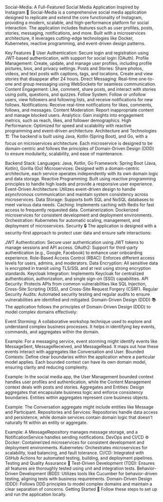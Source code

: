 Social-Media: A Full-Featured Social Media Application Inspired by Instagram 🌟
Social-Media is a comprehensive social media application designed to replicate and extend the core functionality of Instagram, providing a modern, scalable, and high-performance platform for social interaction. The application includes features such as user profiles, posts, stories, messaging, notifications, and more. Built with a microservices architecture, it leverages cutting-edge technologies like Docker, Kubernetes, reactive programming, and event-driven design patterns.

Key Features 🚀
User Authentication: Secure login and registration using JWT-based authentication, with support for social login (OAuth).
Profile Management: Create, update, and manage user profiles, including profile pictures, bios, and privacy settings.
Posts and Stories: Share photos, videos, and text posts with captions, tags, and locations. Create and view stories that disappear after 24 hours.
Direct Messaging: Real-time one-to-one and group messaging using WebSockets for seamless communication.
Content Engagement: Like, comment, share posts, and interact with stories using polls, questions, and quizzes.
Follow System: Follow or unfollow users, view followers and following lists, and receive notifications for new follows.
Notifications: Receive real-time notifications for likes, comments, follows, and messages.
Content Moderation: Report inappropriate content and manage blocked users.
Analytics: Gain insights into engagement metrics, such as reach, likes, and follower demographics.
High Performance: Optimized for speed and scalability with reactive programming and event-driven architecture.
Architecture and Technologies 🏗️
The backend is built using Java, Kotlin (Spring Boot), and Go, with a focus on microservices architecture. Each microservice is designed to be domain-centric and follows the principles of Domain-Driven Design (DDD) to ensure modularity, scalability, and ease of maintenance.

Backend Stack:
Languages: Java, Kotlin, Go
Framework: Spring Boot (Java, Kotlin), Gorilla (Go)
Microservices: Designed with a domain-centric architecture, each service operates independently with its own domain logic and data storage.
Reactive Programming: Built using reactive programming principles to handle high loads and provide a responsive user experience.
Event-Driven Architecture: Utilizes event-driven design to handle asynchronous communication and maintain system consistency across microservices.
Data Storage: Supports both SQL and NoSQL databases to meet various data needs.
Caching: Implements caching with Redis for fast access to frequently requested data.
Containerization: Dockerized microservices for consistent development and deployment environments.
Orchestration: Kubernetes for automatic scaling, management, and deployment of microservices.
Security 🔒
The application is designed with a security-first approach to protect user data and ensure safe interactions:

JWT Authentication: Secure user authentication using JWT tokens to manage sessions and API access.
OAuth2: Support for third-party authentication (e.g., Google, Facebook) to enhance user onboarding experience.
Role-Based Access Control (RBAC): Enforces different access levels for users, admins, and moderators.
Data Encryption: All sensitive data is encrypted in transit using TLS/SSL and at rest using strong encryption standards.
Keycloak Integration: Implements Keycloak for centralized authentication, authorization, and single sign-on (SSO) capabilities.
API Security: Protects APIs from common vulnerabilities like SQL Injection, Cross-Site Scripting (XSS), and Cross-Site Request Forgery (CSRF).
Regular Security Audits: Automated security testing and regular audits to ensure vulnerabilities are identified and mitigated.
Domain-Driven Design (DDD) 📚
The application follows the principles of Domain-Driven Design (DDD) to model complex domains effectively:

Event Storming: A collaborative workshop technique used to explore and understand complex business processes. It helps in identifying key events, commands, and aggregates within the domain.

Example: For a messaging service, event storming might identify events like MessageSent, MessageReceived, and MessageRead. It maps out how these events interact with aggregates like Conversation and User.
Bounded Contexts: Define clear boundaries within the application where a particular model applies. Each bounded context can have its own domain model, ensuring clarity and reducing complexity.

Example: In the social media app, the User Management bounded context handles user profiles and authentication, while the Content Management context deals with posts and stories.
Aggregates and Entities: Design aggregates that encapsulate business logic and enforce consistency boundaries. Entities within aggregates represent core business objects.

Example: The Conversation aggregate might include entities like Message and Participant.
Repositories and Services: Repositories handle data access and persistence, while domain services contain domain logic that doesn't naturally fit within an entity or aggregate.

Example: A MessageRepository manages message storage, and a NotificationService handles sending notifications.
DevOps and CI/CD ⚙️
Docker: Containerized microservices for consistent development and deployment environments.
Kubernetes: Orchestrates microservices for scalability, load balancing, and fault tolerance.
CI/CD: Integrated with GitHub Actions for automated testing, building, and deployment pipelines.
Testing and Quality Assurance 🧪
Test-Driven Development (TDD): Ensures all features are thoroughly tested using unit and integration tests.
Behavior-Driven Development (BDD): Utilizes tools like Cucumber for behavior-driven testing, aligning tests with business requirements.
Domain-Driven Design (DDD): Follows DDD principles to model complex domains and maintain a clear separation of concerns.
Getting Started 🎉
Follow these steps to set up and run the application locally.
